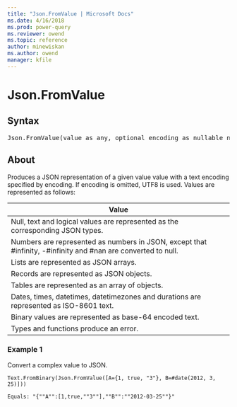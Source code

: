 ```yaml
---
title: "Json.FromValue | Microsoft Docs"
ms.date: 4/16/2018
ms.prod: power-query
ms.reviewer: owend
ms.topic: reference
author: minewiskan
ms.author: owend
manager: kfile
---
```

# Json.FromValue

## Syntax

<pre>
Json.FromValue(value as any, optional encoding as nullable number) as binary  
</pre>
  
## About  
Produces a JSON representation of a given value value with a text encoding specified by encoding. If encoding is omitted, UTF8 is used. Values are represented as follows:  
  
|Value|  
|---------|  
|Null, text and logical values are represented as the corresponding JSON types.|  
|Numbers are represented as numbers in JSON, except that #infinity, -#infinity and #nan are converted to null.|  
|Lists are represented as JSON arrays.|  
|Records are represented as JSON objects.|  
|Tables are represented as an array of objects.|  
|Dates, times, datetimes, datetimezones and durations are represented as ISO-8601 text.|  
|Binary values are represented as base-64 encoded text.|  
|Types and functions produce an error.|  
  
### Example 1  
Convert a complex value to JSON.  
  
```powerquery-m
Text.FromBinary(Json.FromValue([A={1, true, "3"}, B=#date(2012, 3, 25)]))  
```  
  
```powerquery-m
Equals: "{""A"":[1,true,""3""],""B"":""2012-03-25""}"  
```  
